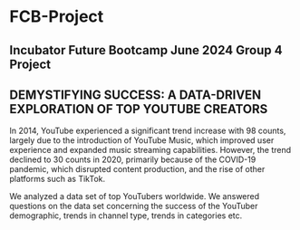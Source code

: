 # FCB-Project
## Incubator Future Bootcamp June 2024 Group 4 Project
##  DEMYSTIFYING SUCCESS: A DATA-DRIVEN EXPLORATION OF TOP YOUTUBE CREATORS
In 2014, YouTube experienced a significant trend increase with 98 counts, largely due to the introduction of YouTube Music, which improved user experience and expanded music streaming capabilities. However, the trend declined to 30 counts in 2020, primarily because of the COVID-19 pandemic, which disrupted content production, and the rise of other platforms such as TikTok. 

We analyzed a data set of top YouTubers worldwide. We answered questions on the data set concerning the success of the YouTuber demographic, trends in channel type, trends in categories etc.
